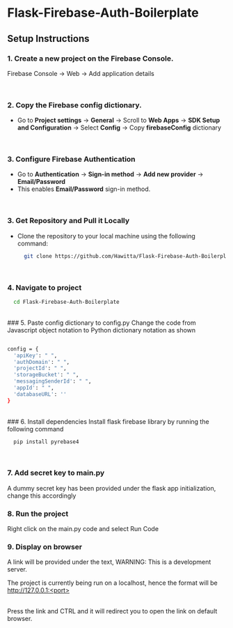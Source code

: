 # Flask-Firebase-Auth-Boilerplate
 
## Setup Instructions

### 1. Create a new project on the Firebase Console.  
Firebase Console ->  Web -> Add application details

<br />

### 2. Copy the Firebase config dictionary.

- Go to **Project settings** -> **General** -> Scroll to **Web Apps** -> **SDK Setup and Configuration** -> Select **Config** -> Copy **firebaseConfig** dictionary 
<br />

### 3. Configure Firebase Authentication
- Go to **Authentication** → **Sign-in method** -> **Add new provider** -> **Email/Password** 
- This enables **Email/Password** sign-in method.
<br />

### 3. Get Repository and Pull it Locally
- Clone the repository to your local machine using the following command:
  
  ```bash
    git clone https://github.com/Hawitta/Flask-Firebase-Auth-Boilerplate.git
<br />

### 4. Navigate to project

```bash
  cd Flask-Firebase-Auth-Boilerplate 
```
<br />
### 5. Paste config dictionary to config.py
Change the code from Javascript object notation to Python dictionary notation as shown

```bash

config = {
  'apiKey': " ",
  'authDomain': " ",
  'projectId': " ",
  'storageBucket': " ",
  'messagingSenderId': " ",
  'appId': " ",
  'databaseURL': ''
}

```
<br />
### 6. Install dependencies
Install flask firebase library by running the following command

```bash
  pip install pyrebase4
```
<br />

### 7. Add secret key to main.py
A dummy secret key has been provided under the flask app initialization, change this accordingly
<br />

### 8. Run the project
Right click on the main.py code and select Run Code
<br />

### 9. Display on browser
A link will be provided under the text, WARNING: This is a development server.

The project is currently being run on a localhost, hence the format will be http://127.0.0.1:<port>

<br />
Press the link and CTRL and it will redirect you to open the link on default browser.
